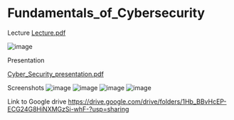 # Fundamentals_of_Cybersecurity

Lecture
[Lecture.pdf](https://github.com/user-attachments/files/15807487/Lecture.pdf)


![image](https://github.com/Bekmyrzapro/Fundamentals_of_Cybersecurity/assets/74038682/5dcf5ff0-3a29-4e2f-9283-d3d33d77a542)



Presentation

[Cyber_Security_presentation.pdf](https://github.com/user-attachments/files/15807250/Cyber_Security_presentation.pdf)

Screenshots
![image](https://github.com/Bekmyrzapro/Fundamentals_of_Cybersecurity/assets/74038682/75b86cb1-24e3-4598-ae29-00480d58d086)
![image](https://github.com/Bekmyrzapro/Fundamentals_of_Cybersecurity/assets/74038682/eb6749c1-51f4-41e1-98af-8de533fda6c7)
![image](https://github.com/Bekmyrzapro/Fundamentals_of_Cybersecurity/assets/74038682/d9eaa506-75c4-4f41-832c-2a34e410a9c8)
![image](https://github.com/Bekmyrzapro/Fundamentals_of_Cybersecurity/assets/74038682/55781b07-11a0-43cb-855d-aa2393a65a07)

Link to Google drive
https://drive.google.com/drive/folders/1Hb_BBvHcEP-ECG24G8HiNXMGzSi-whF-?usp=sharing
